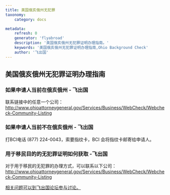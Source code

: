```yaml
---
title: 美国俄亥俄州无犯罪
taxonomy:
    category: docs

metadata:
    refresh: 0
    generator: 'flyabroad'
    description: '美国俄亥俄州无犯罪证明办理指南。'
    keywords: '美国俄亥俄州无犯罪证明办理指南,Ohio Background Check'
    author: '飞出国'
---
```


## 美国俄亥俄州无犯罪证明办理指南

### 如果申请人当前在俄亥俄州 - 飞出国 ###

联系链接中的任意一个公司： http://www.ohioattorneygeneral.gov/Services/Business/WebCheck/Webcheck-Community-Listing

### 如果申请人当前不在俄亥俄州 - 飞出国 ###

打BCI电话 (877) 224-0043，索要指纹卡，BCI 会将指纹卡邮寄给申请人。

### 用于移民目的的无犯罪证明如何获取 -飞出国 ###

对于用于移民的无犯罪的办理方式，可以联系以下公司： http://www.ohioattorneygeneral.gov/Services/Business/WebCheck/Webcheck-Community-Listing

[相关问题可以到飞出国论坛参与讨论。](http://bbs.fcgvisa.com/t/17521?target=_blank)